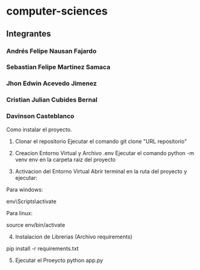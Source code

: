 # computer-sciences

## Integrantes
### Andrés Felipe Nausan Fajardo
### Sebastian Felipe Martinez Samaca
### Jhon Edwin Acevedo Jimenez 
### Cristian Julian Cubides Bernal
### Davinson Casteblanco

Como instalar el proyecto.

1. Clonar el repositorio
Ejecutar el comando git clone "URL repositorio"

2. Creacion Entorno Virtual y Archivo .env
Ejecutar el comando python -m venv env en la carpeta raiz del proyecto

3. Activacion del Entorno Virtual
Abrir terminal en la ruta del proyecto y ejecutar:

Para windows:

env\Scripts\activate

Para linux:

source env/bin/activate

4. Instalacion de Librerias (Archivo requirements)

pip install -r requirements.txt

5. Ejecutar el Proeycto
python app.py
